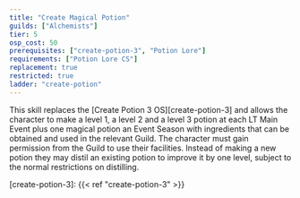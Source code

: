 ```yaml
---
title: "Create Magical Potion"
guilds: ["Alchemists"]
tier: 5
osp_cost: 50
prerequisites: ["create-potion-3", "Potion Lore"]
requirements: ["Potion Lore CS"]
replacement: true
restricted: true
ladder: "create-potion"
---
```

This skill replaces the [Create Potion 3 OS][create-potion-3] and allows the character to make a level 1, a level 2 and a level 3 potion at each LT Main Event plus one magical potion an Event Season with ingredients that can be obtained and used in the relevant Guild. The character must gain permission from the Guild to use their facilities. Instead of making a new potion they may distil an existing potion to improve it by one level, subject to the normal restrictions on distilling.

[create-potion-3]: {{< ref "create-potion-3" >}}